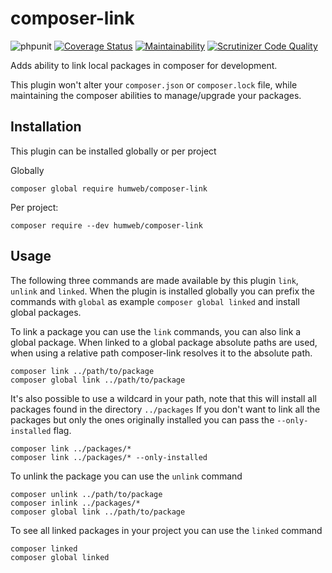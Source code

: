 # composer-link
![phpunit](https://github.com/SanderSander/composer-link/actions/workflows/unit-tests.yml/badge.svg?branch=master)
[![Coverage Status](https://coveralls.io/repos/github/SanderSander/composer-link/badge.svg?branch=master)](https://coveralls.io/github/SanderSander/composer-link?branch=master)
[![Maintainability](https://api.codeclimate.com/v1/badges/3815e6abf2ec0e1d4ac8/maintainability)](https://codeclimate.com/github/SanderSander/composer-link/maintainability)
[![Scrutinizer Code Quality](https://scrutinizer-ci.com/g/SanderSander/composer-link/badges/quality-score.png?b=master)](https://scrutinizer-ci.com/g/SanderSander/composer-link/?branch=master)

Adds ability to link local packages in composer for development. 

This plugin won't alter your `composer.json` or `composer.lock` file, 
while maintaining the composer abilities to manage/upgrade your packages.

## Installation

This plugin can be installed globally or per project

Globally 
```
composer global require humweb/composer-link
```

Per project: 
```
composer require --dev humweb/composer-link
```

## Usage

The following three commands are made available by this plugin `link`, `unlink` and `linked`.
When the plugin is installed globally you can prefix the commands with `global` as example `composer global linked` 
and install global packages.

To link a package you can use the `link` commands, you can also link a global package.
When linked to a global package absolute paths are used, when using a relative path composer-link resolves
it to the absolute path.

```
composer link ../path/to/package
composer global link ../path/to/package
```

It's also possible to use a wildcard in your path, note that this will install all packages found in the directory `../packages`
If you don't want to link all the packages but only the ones originally installed you can pass the `--only-installed` flag.

```
composer link ../packages/*
composer link ../packages/* --only-installed
```

To unlink the package you can use the `unlink` command
```
composer unlink ../path/to/package
composer inlink ../packages/*
composer global link ../path/to/package
```

To see all linked packages in your project you can use the `linked` command
```
composer linked
composer global linked
```

